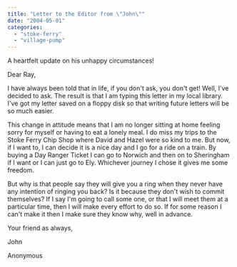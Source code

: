 ```yaml
---
title: "Letter to the Editor from \"John\""
date: "2004-05-01"
categories: 
  - "stoke-ferry"
  - "village-pump"
---
```


A heartfelt update on his unhappy circumstances!

Dear Ray,

I have always been told that in life, if you don't ask, you don't get! Well, I've decided to ask. The result is that I am typing this letter in my local library. I've got my letter saved on a floppy disk so that writing future letters will be so much easier.

This change in attitude means that I am no longer sitting at home feeling sorry for myself or having to eat a lonely meal. I do miss my trips to the Stoke Ferry Chip Shop where David and Hazel were so kind to me. But now, if I want to, I can decide it is a nice day and I go for a ride on a train. By buying a Day Ranger Ticket I can go to Norwich and then on to Sheringham if I want or I can just go to Ely. Whichever journey I chose it gives me some freedom.

But why is that people say they will give you a ring when they never have any intention of ringing you back? Is it because they don't wish to commit themselves? If I say I'm going to call some one, or that I will meet them at a particular time, then I will make every effort to do so. If for some reason I can't make it then I make sure they know why, well in advance.

Your friend as always,

John

Anonymous
